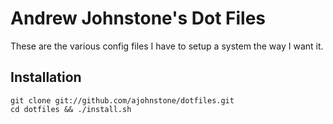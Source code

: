 # Andrew Johnstone's Dot Files

These are the various config files I have to setup a system
the way I want it.

## Installation

    git clone git://github.com/ajohnstone/dotfiles.git
    cd dotfiles && ./install.sh
